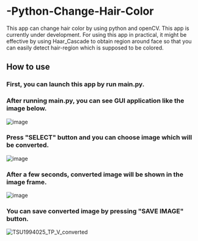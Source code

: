 # -Python-Change-Hair-Color
This app can change hair color by using python and openCV. This app is currently under development. For using this app in practical, it might be effective by using Haar_Cascade to obtain region around face so that you can easily detect hair-region which is supposed to be colored.

## How to use
### First, you can launch this app by run main.py.
### After running main.py, you can see GUI application like the image below.
![image](https://github.com/user-attachments/assets/480e341e-c6bd-4975-8a0c-cc77bff63f83)

### Press "SELECT" button and you can choose image which will be converted.
![image](https://github.com/user-attachments/assets/b2d3d037-c381-4b2e-aff6-3c4cdddb3402)

### After a few seconds, converted image will be shown in the image frame.
![image](https://github.com/user-attachments/assets/210020dc-0586-40aa-a9c6-5bede85faed6)

### You can save converted image by pressing "SAVE IMAGE" button.
![TSU1994025_TP_V_converted](https://github.com/user-attachments/assets/4ebb820f-ca71-4614-bfa9-ed5c9db16648)


